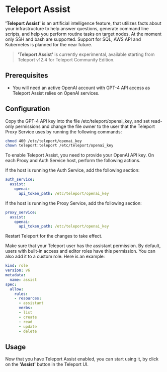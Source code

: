 # Teleport Assist

**'Teleport Assist'** is an artificial intelligence feature, that utilizes facts about your infrastructure to help answer questions, generate command line scripts, and help you perform routine tasks on target nodes. At the moment only SSH and bash are supported. Support for SQL, AWS API and Kubernetes is planned for the near future.

> **'Teleport Assist'** is currently experimental, available starting from Teleport v12.4 for Teleport Community Edition.

## Prerequisites

- You will need an active OpenAI account with GPT-4 API access as Teleport Assist relies on OpenAI services.
  
## Configuration

Copy the GPT-4 API key into the file /etc/teleport/openai_key, and set read-only permissions and change the file owner to the user that the Teleport Proxy Service uses by running the following commands:

```sh
chmod 400 /etc/teleport/openai_key
chown teleport:teleport /etc/teleport/openai_key
```

To enable Teleport Assist, you need to provide your OpenAI API key. On each Proxy and Auth Service host, perform the following actions.

If the host is running the Auth Service, add the following section:

```yaml
auth_service:
  assist:
    openai:
      api_token_path: /etc/teleport/openai_key
```

If the host is running the Proxy Service, add the following section:

```yaml
proxy_service:
  assist:
    openai:
      api_token_path: /etc/teleport/openai_key
```

Restart Teleport for the changes to take effect.

Make sure that your Teleport user has the assistant permission. By default, users with built-in access and editor roles have this permission. You can also add it to a custom role. Here is an example:

```yaml
kind: role
version: v6
metadata:
  name: assist
spec:
  allow:
    rules:
    - resources:
      - assistant
      verbs:
      - list
      - create
      - read
      - update
      - delete
```

## Usage

Now that you have Teleport Assist enabled, you can start using it, by click on the **'Assist'** button in the Teleport UI.
